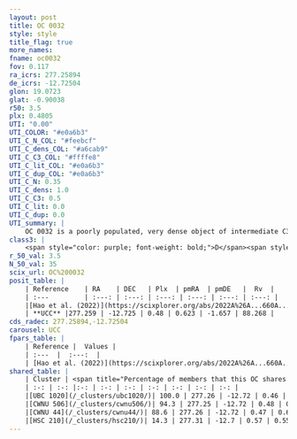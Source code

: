 ```yaml
---
layout: post
title: OC 0032
style: style
title_flag: true
more_names: 
fname: oc0032
fov: 0.117
ra_icrs: 277.25894
de_icrs: -12.72504
glon: 19.0723
glat: -0.90038
r50: 3.5
plx: 0.4805
UTI: "0.00"
UTI_COLOR: "#e0a6b3"
UTI_C_N_COL: "#feebcf"
UTI_C_dens_COL: "#a6cab9"
UTI_C_C3_COL: "#ffffe8"
UTI_C_lit_COL: "#e0a6b3"
UTI_C_dup_COL: "#e0a6b3"
UTI_C_N: 0.35
UTI_C_dens: 1.0
UTI_C_C3: 0.5
UTI_C_lit: 0.0
UTI_C_dup: 0.0
UTI_summary: |
    OC 0032 is a poorly populated, very dense object of intermediate C3 quality. It was recently reported in the literature.<br><br><span style="color: #99180f; font-weight: bold;">Warning: </span>This is very likely a duplicate object, which shares a large percentage of members with at least one previously reported entry.
class3: |
    <span style="color: purple; font-weight: bold;">D</span><span style="color: green; font-weight: bold;">A</span>
r_50_val: 3.5
N_50_val: 35
scix_url: OC%200032
posit_table: |
    | Reference    | RA    | DEC   | Plx  | pmRA  | pmDE   |  Rv  |
    | :---         | :---: | :---: | :---: | :---: | :---: | :---: |
    |[Hao et al. (2022)](https://scixplorer.org/abs/2022A%26A...660A...4H) | 277.255 | -12.714 | 0.524 | 0.639 | -1.638 | -- |
    | **UCC** |277.259 | -12.725 | 0.48 | 0.623 | -1.657 | 88.268 | 
cds_radec: 277.25894,-12.72504
carousel: UCC
fpars_table: |
    | Reference |  Values |
    | :---  |  :---:  |
    | [Hao et al. (2022)](https://scixplorer.org/abs/2022A%26A...660A...4H) | `AG=2.48, age=7.0, Z=0.017` |
shared_table: |
    | Cluster | <span title="Percentage of members that this OC shares with the ones listed">%</span>   | RA   | DEC   | Plx   | pmRA  | pmDE  | Rv | UTI |
    | :-: | :-: |:-: | :-: | :-: | :-: | :-: | :-: | :-: |
    |[UBC 1020](/_clusters/ubc1020/)| 100.0 | 277.26 | -12.72 | 0.46 | 0.62 | -1.65 | 10.83 |0.73 |
    |[CWNU 506](/_clusters/cwnu506/)| 94.3 | 277.25 | -12.72 | 0.48 | 0.64 | -1.67 | 17.92 |0.0 |
    |[CWNU 44](/_clusters/cwnu44/)| 88.6 | 277.26 | -12.72 | 0.47 | 0.61 | -1.66 | 18.06 |0.0 |
    |[HSC 210](/_clusters/hsc210/)| 14.3 | 277.31 | -12.7 | 0.57 | 0.55 | -1.62 | -- |0.08 |
---
```

